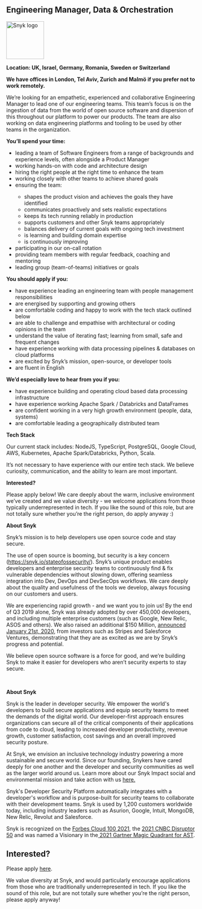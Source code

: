 Engineering Manager, Data & Orchestration
---

<img src="https://res.cloudinary.com/snyk/image/upload/v1537345894/press-kit/brand/logo-black.png" width="100" alt="Snyk logo" />

<p class="p3"><strong>Location: UK, Israel, Germany, Romania, Sweden or Switzerland</strong></p>
<p class="p3"><strong>We have offices in London, Tel Aviv, Zurich and Malmö if you prefer not to work remotely.</strong></p>
<p class="p3">We’re looking for an empathetic, experienced and collaborative Engineering Manager to lead one of our engineering teams. This team’s focus is on the ingestion of data from the world of open source software and dispersion of this throughout our platform to power our products. The team are also working on data engineering platforms and tooling to be used by other teams in the organization.</p>
<p class="p3"><span class="s1"><strong>You’ll spend your time:</strong></span></p>
<ul class="ul1">
<li class="li3">leading a team of Software Engineers from a range of backgrounds and experience levels, often alongside a Product Manager</li>
<li class="li3">working hands-on with code and architecture design</li>
<li class="li3">hiring the right people at the right time to enhance the team</li>
<li class="li3">working closely with other teams to achieve shared goals</li>
<li class="li3">ensuring the team:&nbsp;</li>
<ul class="ul1">
<li class="li3">shapes the product vision and achieves the goals they have identified</li>
<li class="li3">communicates proactively and sets realistic expectations</li>
<li class="li3">keeps its tech running reliably in production</li>
<li class="li3">supports customers and other Snyk teams appropriately</li>
<li class="li3">balances delivery of current goals with ongoing tech investment&nbsp;</li>
<li class="li3">is learning and building domain expertise&nbsp;</li>
<li class="li3">is continuously improving</li>
</ul>
<li class="li3">participating in our on-call rotation</li>
<li class="li3">providing team members with regular feedback, coaching and mentoring</li>
<li class="li3">leading group (team-of-teams) initiatives or goals</li>
</ul>
<p class="p3"><span class="s1"><strong>You should apply if you:</strong></span></p>
<ul class="ul1">
<li class="li3">have experience leading an engineering team with people management responsibilities</li>
<li class="li3">are energised by supporting and growing others</li>
<li class="li3">are comfortable coding and happy to work with the tech stack outlined below</li>
<li class="li3">are able to challenge and empathise with architectural or coding opinions in the team</li>
<li class="li3">understand the value of iterating fast; learning from small, safe and frequent changes</li>
<li class="li3">have experience working with data processing pipelines &amp; databases on cloud platforms</li>
<li class="li3">are excited by Snyk’s mission, open-source, or developer tools</li>
<li class="li3">are fluent in English</li>
</ul>
<p class="p3"><span class="s1"><strong>We’d especially love to hear from you if you:</strong></span></p>
<ul class="ul1">
<li class="li3">have experience building and operating cloud based data processing infrastructure</li>
<li class="li3">have experience working Apache Spark / Databricks and DataFrames</li>
<li class="li3">are confident working in a very high growth environment (people, data, systems)&nbsp;</li>
<li class="li3">are comfortable leading a geographically distributed team</li>
</ul>
<p class="p3"><strong>Tech Stack</strong></p>
<p class="p3">Our current stack includes: NodeJS, TypeScript, PostgreSQL, Google Cloud, AWS, Kubernetes, Apache Spark/Databricks, Python, Scala.</p>
<p class="p3">It’s not necessary to have experience with our entire tech stack. We believe curiosity, communication, and the ability to learn are most important.</p>
<p class="p3"><strong>Interested?</strong></p>
<p class="p3">Please apply below! We care deeply about the warm, inclusive environment we’ve created and we value diversity - we welcome applications from those typically underrepresented in tech. If you like the sound of this role, but are not totally sure whether you’re the right person, do apply anyway :)</p>
<p class="p3"><strong>About Snyk</strong></p>
<p class="p3">Snyk’s mission is to help developers use open source code and stay secure.&nbsp;</p>
<p class="p3">The use of open source is booming, but security is a key concern (<a href="https://snyk.io/stateofossecurity/"><span class="s3">https://snyk.io/stateofossecurity/</span></a>). Snyk’s unique product enables developers and enterprise security teams to continuously find &amp; fix vulnerable dependencies without slowing down, offering seamless integration into Dev, DevOps and DevSecOps workflows. We care deeply about the quality and usefulness of the tools we develop, always focusing on our customers and users.&nbsp;</p>
<p class="p3">We are experiencing rapid growth - and we want you to join us! By the end of Q3 2019 alone, Snyk was already adopted by over 450,000 developers, and including multiple enterprise customers (such as Google, New Relic, ASOS and others). We also raised an additional $150 Million, <a href="https://snyk.io/blog/snyk-closes-150m/"><span class="s3">announced January 21st, 2020</span></a>, from investors such as Stripes and Salesforce Ventures, demonstrating that they are as excited as we are by Snyk’s progress and potential.</p>
<p class="p3">We believe open source software is a force for good, and we’re building Snyk to make it easier for developers who aren’t security experts to stay secure.</p>
<p class="p2">&nbsp;</p><div class="content-conclusion"><p><strong>About Snyk</strong></p>
<p><span style="font-weight: 400;">Snyk is the leader in developer security. We empower the world's developers to build secure applications and equip security teams to meet the demands of the digital world. Our developer-first approach ensures organizations can secure all of the critical components of their applications from code to cloud, leading to increased developer productivity, revenue growth, customer satisfaction, cost savings and an overall improved security posture.&nbsp;</span></p>
<p><span style="font-weight: 400;">At Snyk, we envision an inclusive technology industry powering a more sustainable and secure world.</span> <span style="font-weight: 400;">Since our founding, Snykers have cared deeply for one another and the developer and security communities as well as the larger world around us. Learn more about our Snyk Impact social and environmental mission and take action with us </span><a href="https://snyk.io/about/snyk-impact/"><span style="font-weight: 400;">here.</span></a></p>
<p><span style="font-weight: 400;">Snyk's Developer Security Platform automatically integrates with a developer's workflow and is purpose-built for security teams to collaborate with their development teams. Snyk is used by 1,200 customers worldwide today, including industry leaders such as Asurion, Google, Intuit, MongoDB, New Relic, Revolut and Salesforce.</span></p>
<p><span style="font-weight: 400;">Snyk is recognized on the </span><a href="https://www.forbes.com/cloud100/#6f24b5ba5f94"><span style="font-weight: 400;">Forbes Cloud 100 2021</span></a><span style="font-weight: 400;">, the </span><a href="https://www.cnbc.com/2021/05/25/these-are-the-2021-cnbc-disruptor-50-companies.html"><span style="font-weight: 400;">2021 CNBC Disruptor 50</span></a><span style="font-weight: 400;"> and was named a Visionary in the</span><a href="https://snyk.io/blog/snyk-visionary-2021-gartner-magic-quadrant-for-ast/"><span style="font-weight: 400;"> 2021 Gartner Magic Quadrant for AST</span></a><span style="font-weight: 400;">.</span></p></div>

Interested?
---

Please apply [here](https://boards.greenhouse.io/snyk/jobs/5881122002#app).

We value diversity at Snyk, and would particularly encourage applications from those who are traditionally underrepresented in tech.
If you like the sound of this role, but are not totally sure whether you’re the right person, please apply anyway!
